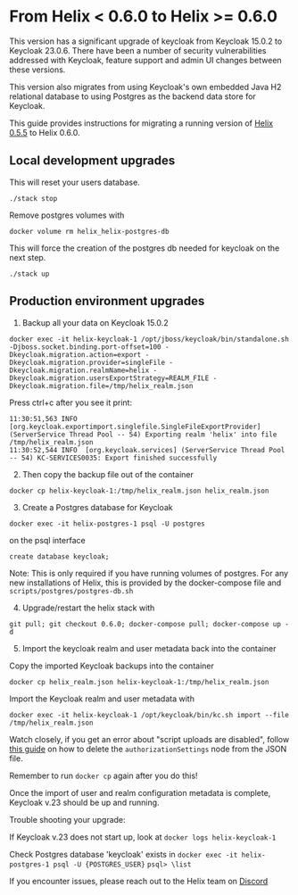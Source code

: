 # From Helix < 0.6.0 to Helix >= 0.6.0

This version has a significant upgrade of keycloak from Keycloak 15.0.2 to Keycloak 23.0.6. There have been a number of security vulnerabilities addressed with Keycloak, feature support and admin UI changes between these versions.

This version also migrates from using Keycloak's own embedded Java H2 relational database to using Postgres as the backend data store for Keycloak.

This guide provides instructions for migrating a running version of [Helix 0.5.5](https://github.com/helixml/helix/releases/tag/0.5.5) to Helix 0.6.0.

## Local development upgrades

This will reset your users database.

```
./stack stop
```

Remove postgres volumes with
```
docker volume rm helix_helix-postgres-db
```
This will force the creation of the postgres db needed for keycloak on the next step.

```
./stack up
```

## Production environment upgrades

1. Backup all your data on Keycloak 15.0.2

```
docker exec -it helix-keycloak-1 /opt/jboss/keycloak/bin/standalone.sh -Djboss.socket.binding.port-offset=100 -Dkeycloak.migration.action=export -Dkeycloak.migration.provider=singleFile -Dkeycloak.migration.realmName=helix -Dkeycloak.migration.usersExportStrategy=REALM_FILE -Dkeycloak.migration.file=/tmp/helix_realm.json
```

Press ctrl+c after you see it print:
```
11:30:51,563 INFO  [org.keycloak.exportimport.singlefile.SingleFileExportProvider] (ServerService Thread Pool -- 54) Exporting realm 'helix' into file /tmp/helix_realm.json
11:30:52,544 INFO  [org.keycloak.services] (ServerService Thread Pool -- 54) KC-SERVICES0035: Export finished successfully
```

2. Then copy the backup file out of the container
```
docker cp helix-keycloak-1:/tmp/helix_realm.json helix_realm.json
```

3. Create a Postgres database for Keycloak
```
docker exec -it helix-postgres-1 psql -U postgres
```

on the psql interface
```
create database keycloak;
```

Note: This is only required if you have running volumes of postgres. For any new installations of Helix, this is provided by the docker-compose file and `scripts/postgres/postgres-db.sh`

4. Upgrade/restart the helix stack with

```
git pull; git checkout 0.6.0; docker-compose pull; docker-compose up -d
```

5. Import the keycloak realm and user metadata back into the container

Copy the imported Keycloak backups into the container
```
docker cp helix_realm.json helix-keycloak-1:/tmp/helix_realm.json
```

Import the Keycloak realm and user metadata with
```
docker exec -it helix-keycloak-1 /opt/keycloak/bin/kc.sh import --file /tmp/helix_realm.json
```

Watch closely, if you get an error about "script uploads are disabled", follow [this guide](https://medium.com/@ramanamuttana/script-upload-is-disabled-in-keycloak-4cb22d9358c8) on how to delete the `authorizationSettings` node from the JSON file.

Remember to run `docker cp` again after you do this!

Once the import of user and realm configuration metadata is complete, Keycloak v.23 should be up and running.

Trouble shooting your upgrade:

If Keycloak v.23 does not start up, look at `docker logs helix-keycloak-1`

Check Postgres database 'keycloak' exists in
`docker exec -it helix-postgres-1 psql -U {POSTGRES_USER}`
`psql> \list`

If you encounter issues, please reach out to the Helix team on [Discord](https://discord.com/channels/1180827321704390657/1209590511745106022)
